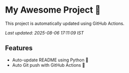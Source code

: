 # My Awesome Project 🚀

This project is automatically updated using GitHub Actions.

_Last updated: 2025-08-06 17:11:09 IST_

## Features
- Auto-update README using Python 🐍
- Auto Git push with GitHub Actions 🤖
